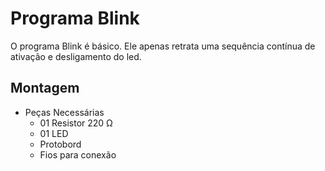 
# Programa Blink
O programa Blink é básico. Ele apenas retrata uma sequência contínua de ativação e desligamento do led.
## Montagem
* Peças Necessárias
  * 01 Resistor 220 Ω
  * 01 LED
  * Protobord
  * Fios para conexão
